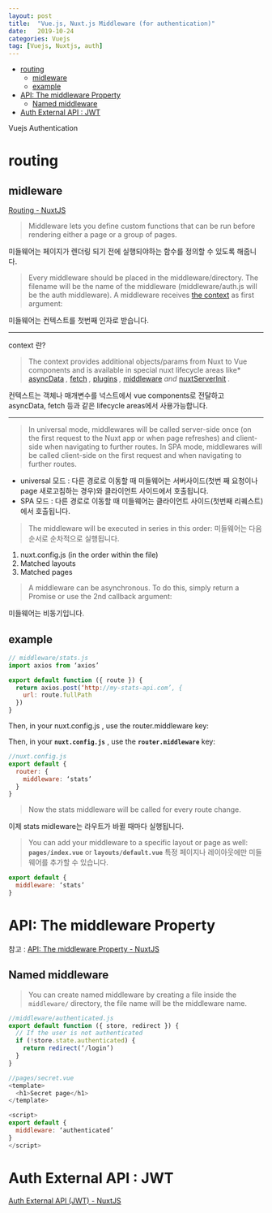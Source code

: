 ```yaml
---
layout: post
title:  "Vue.js, Nuxt.js Middleware (for authentication)"
date:   2019-10-24
categories: Vuejs
tag: [Vuejs, Nuxtjs, auth]
---
```

- [routing](#routing)
  - [midleware](#midleware)
  - [example](#example)
- [API: The middleware Property](#api-the-middleware-property)
  - [Named middleware](#named-middleware)
- [Auth External API : JWT](#auth-external-api--jwt)

Vuejs Authentication

# routing
## midleware
[Routing - NuxtJS](https://nuxtjs.org/guide/routing#middleware)
> Middleware lets you define custom functions that can be run before rendering either a page or a group of pages.

미들웨어는 페이지가 렌더링 되기 전에 실행되야하는 함수를 정의할 수 있도록 해줍니다. 

> Every middleware should be placed in the middleware/directory. The filename will be the name of the middleware (middleware/auth.js will be the auth middleware). 
> A middleware receives  [the context](https://nuxtjs.org/api/context)  as first argument:

미들웨어는 컨텍스트를 첫번째 인자로 받습니다. 

---

context 란?
> The context provides additional objects/params from Nuxt to Vue components and is available in special nuxt lifecycle areas like* [asyncData](https://nuxtjs.org/api) *,* [fetch](https://nuxtjs.org/api/pages-fetch) *,* [plugins](https://nuxtjs.org/guide/plugins) *,* [middleware](https://nuxtjs.org/guide/routing#middleware) *and* [nuxtServerInit](https://nuxtjs.org/guide/vuex-store#the-nuxtserverinit-action) *.*

 

컨텍스트는 객체나 매개변수를 넉스트에서 vue components로 전달하고 asyncData, fetch 등과 같은 lifecycle areas에서 사용가능합니다. 

---

> In universal mode, middlewares will be called server-side once (on the first request to the Nuxt app or when page refreshes) and client-side when navigating to further routes. In SPA mode, middlewares will be called client-side on the first request and when navigating to further routes.

- universal 모드 : 다른 경로로 이동할 때 미들웨어는 서버사이드(첫번 째 요청이나 page 새로고침하는 경우)와 클라이언트 사이드에서 호출됩니다. 
- SPA 모드 : 다른 경로로 이동할 때 미들웨어는 클라이언트 사이드(첫번째 리퀘스트)에서 호출됩니다. 


> The middleware will be executed in series in this order:
미들웨어는 다음 순서로 순차적으로 실행됩니다. 

1. nuxt.config.js (in the order within the file)
2. Matched layouts
3. Matched pages

> A middleware can be asynchronous. To do this, simply return a Promise or use the 2nd callback argument:

미들웨어는 비동기입니다.

## example
```javascript
// middleware/stats.js
import axios from ‘axios’

export default function ({ route }) {
  return axios.post(‘http://my-stats-api.com’, {
    url: route.fullPath
  })
}
```


Then, in your nuxt.config.js , use the router.middleware key:

Then, in your **`nuxt.config.js`** , use the **`router.middleware`** key:

```javascript
//nuxt.config.js
export default {
  router: {
    middleware: ‘stats’
  }
}
```

> Now the stats middleware will be called for every route change.

이제 stats midleware는 라우트가 바뀔 때마다 실행됩니다.

> You can add your middleware to a specific layout or page as well: **`pages/index.vue`** or **`layouts/default.vue`** 
특정 페이지나 레이아웃에만 미들웨어를 추가할 수 있습니다. 

```javascript
export default {
  middleware: ‘stats’
}
```
# API: The middleware Property

참고 : [API: The middleware Property - NuxtJS](https://nuxtjs.org/api/pages-middleware#named-middleware)

## Named middleware
> You can create named middleware by creating a file inside the `middleware/` directory, the file name will be the middleware name.

```javascript
//middleware/authenticated.js
export default function ({ store, redirect }) {
  // If the user is not authenticated
  if (!store.state.authenticated) {
    return redirect(‘/login’)
  }
}
```

```javascript
//pages/secret.vue
<template>
  <h1>Secret page</h1>
</template>

<script>
export default {
  middleware: ‘authenticated’
}
</script>
```

# Auth External API : JWT
[Auth External API (JWT) - NuxtJS](https://nuxtjs.org/examples/auth-external-jwt)
